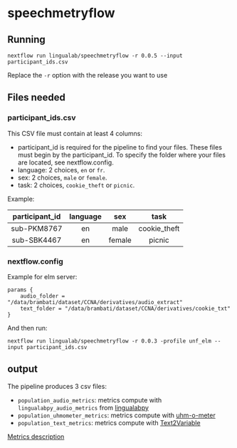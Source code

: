 # speechmetryflow

## Running

`nextflow run lingualab/speechmetryflow -r 0.0.5 --input participant_ids.csv`

Replace the `-r` option with the release you want to use

## Files needed

### participant_ids.csv

This CSV file must contain at least 4 columns:

- participant_id is required for the pipeline to find your files. These files must begin by the participant_id. To specify the folder where your files are located, see nextflow.config.
- language: 2 choices, `en` or `fr`.
- sex: 2 choices, `male` or `female`.
- task: 2 choices, `cookie_theft` or `picnic`.

Example:

| participant_id | language |   sex  |     task     |
|:--------------:|:--------:|:------:|:------------:|
|   sub-PKM8767  |    en    |  male  | cookie_theft |
|   sub-SBK4467  |    en    | female |    picnic    |

### nextflow.config

Example for elm server:

```
params {
    audio_folder = "/data/brambati/dataset/CCNA/derivatives/audio_extract"
    text_folder = "/data/brambati/dataset/CCNA/derivatives/cookie_txt"
}
```

And then run:

`nextflow run lingualab/speechmetryflow -r 0.0.3 -profile unf_elm --input participant_ids.csv`

## output

The pipeline produces 3 csv files:

- `population_audio_metrics`: metrics compute with `lingualabpy_audio_metrics` from [lingualabpy](https://github.com/lingualab/lingualabpy)
- `population_uhmometer_metrics`: metrics compute with [uhm-o-meter](https://sites.google.com/view/uhm-o-meter/home)
- `population_text_metrics`: metrics compute with [Text2Variable](https://github.com/lingualab/Text2Variable)

[Metrics description](https://metayer-pierre-briac.notion.site/Extractions-des-variables-fd2a68ee01044a1d9b0874518e78dd86)
